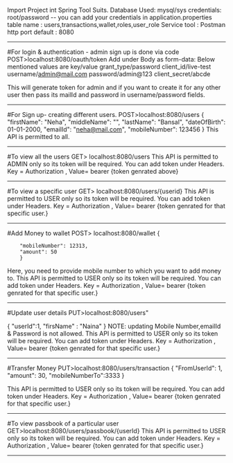 Import Project int Spring Tool Suits.
Database Used: mysql/sys
credentials: root/password -- you can add your credentials in application.properties
table name : users,transactions,wallet,roles,user_role
Service tool : Postman
http port default : 8080
**********************************************************************************************************************************************
#For login & authentication - admin sign up is done via code
POST>localhost:8080/oauth/token
Add under Body as form-data: Below mentioned values are key/value
grant_type/password
client_id/live-test
username/admin@mail.com
password/admin@123
client_secret/abcde

This will generate token for admin and if you want to create it for any other user then pass its mailId and password in username/password fields.
*********************************************************************************************************************************************
#For Sign up- creating different users.
POST>localhost:8080/users
{    
    "firstName": "Neha",
    "middleName": "",
    "lastName": "Bansal",
    "dateOfBirth": 01-01-2000,
    "emailId": "neha@mail.com",
    "mobileNumber": 123456 
}
This API is permitted to all.
*****************************************************
#To view all the users
GET> localhost:8080/users
This API is permitted to ADMIN only so its token will be required.
You can add token under Headers.
Key = Authorization , Value= bearer {token genrated above}
*****************************************************
#To view a specific user
GET> localhost:8080/users/{userid}
This API is permitted to USER only so its token will be required.
You can add token under Headers.
Key = Authorization , Value= bearer {token genrated for that specific user.}
*****************************************************
#Add Money to wallet
POST> localhost:8080/wallet
       {
       
        "mobileNumber": 12313,
        "amount": 50
		}
		
Here, you need to provide mobile number to which you want to add money to.
This API is permitted to USER only so its token will be required.
You can add token under Headers.
Key = Authorization , Value= bearer {token genrated for that specific user.}	
*****************************************************
#Update user details
PUT>localhost:8080/users"

{
	"userId":1,
    "firsName" : "Naina"
}
NOTE: updating Mobile Number,emailId & Password is not allowed.
This API is permitted to USER only so its token will be required.
You can add token under Headers.
Key = Authorization , Value= bearer {token genrated for that specific user.}
*****************************************************
#Transfer Money
PUT>localhost:8080/users/transaction
{
        "FromUserId": 1,
        "amount": 30,
        "mobileNumberTo":3333
    }

This API is permitted to USER only so its token will be required.
You can add token under Headers.
Key = Authorization , Value= bearer {token genrated for that specific user.}	
*****************************************************
#To view passbook of a particular user
GET>localhost:8080/users/passbook/{userId}
This API is permitted to USER only so its token will be required.
You can add token under Headers.
Key = Authorization , Value= bearer {token genrated for that specific user.}	
*****************************************************
